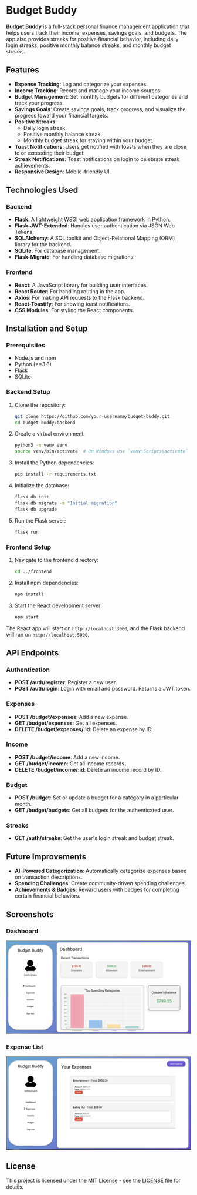 # Budget Buddy

**Budget Buddy** is a full-stack personal finance management application that helps users track their income, expenses, savings goals, and budgets. The app also provides streaks for positive financial behavior, including daily login streaks, positive monthly balance streaks, and monthly budget streaks.

## Features

- **Expense Tracking**: Log and categorize your expenses.
- **Income Tracking**: Record and manage your income sources.
- **Budget Management**: Set monthly budgets for different categories and track your progress.
- **Savings Goals**: Create savings goals, track progress, and visualize the progress toward your financial targets.
- **Positive Streaks**:
  - Daily login streak.
  - Positive monthly balance streak.
  - Monthly budget streak for staying within your budget.
- **Toast Notifications**: Users get notified with toasts when they are close to or exceeding their budget.
- **Streak Notifications**: Toast notifications on login to celebrate streak achievements.
- **Responsive Design**: Mobile-friendly UI.
  
## Technologies Used

### Backend
- **Flask**: A lightweight WSGI web application framework in Python.
- **Flask-JWT-Extended**: Handles user authentication via JSON Web Tokens.
- **SQLAlchemy**: A SQL toolkit and Object-Relational Mapping (ORM) library for the backend.
- **SQLite**: For database management.
- **Flask-Migrate**: For handling database migrations.

### Frontend
- **React**: A JavaScript library for building user interfaces.
- **React Router**: For handling routing in the app.
- **Axios**: For making API requests to the Flask backend.
- **React-Toastify**: For showing toast notifications.
- **CSS Modules**: For styling the React components.
  
## Installation and Setup

### Prerequisites

- Node.js and npm
- Python (>=3.8)
- Flask
- SQLite

### Backend Setup

1. Clone the repository:
    ```bash
    git clone https://github.com/your-username/budget-buddy.git
    cd budget-buddy/backend
    ```

2. Create a virtual environment:
    ```bash
    python3 -m venv venv
    source venv/bin/activate  # On Windows use `venv\Scripts\activate`
    ```

3. Install the Python dependencies:
    ```bash
    pip install -r requirements.txt
    ```

4. Initialize the database:
    ```bash
    flask db init
    flask db migrate -m "Initial migration"
    flask db upgrade
    ```

5. Run the Flask server:
    ```bash
    flask run
    ```

### Frontend Setup

1. Navigate to the frontend directory:
    ```bash
    cd ../frontend
    ```

2. Install npm dependencies:
    ```bash
    npm install
    ```

3. Start the React development server:
    ```bash
    npm start
    ```

The React app will start on `http://localhost:3000`, and the Flask backend will run on `http://localhost:5000`.

## API Endpoints

### Authentication
- **POST /auth/register**: Register a new user.
- **POST /auth/login**: Login with email and password. Returns a JWT token.

### Expenses
- **POST /budget/expenses**: Add a new expense.
- **GET /budget/expenses**: Get all expenses.
- **DELETE /budget/expenses/:id**: Delete an expense by ID.

### Income
- **POST /budget/income**: Add a new income.
- **GET /budget/income**: Get all income records.
- **DELETE /budget/income/:id**: Delete an income record by ID.

### Budget
- **POST /budget**: Set or update a budget for a category in a particular month.
- **GET /budget/budgets**: Get all budgets for the authenticated user.

### Streaks
- **GET /auth/streaks**: Get the user's login streak and budget streak.

## Future Improvements

- **AI-Powered Categorization**: Automatically categorize expenses based on transaction descriptions.
- **Spending Challenges**: Create community-driven spending challenges.
- **Achievements & Badges**: Reward users with badges for completing certain financial behaviors.

## Screenshots

### Dashboard
![Dashboard Screenshot](screenshots/DashboardPic.png)

### Expense List
![Expense List Screenshot](screenshots/expensespic.png)

## License

This project is licensed under the MIT License - see the [LICENSE](LICENSE) file for details.
